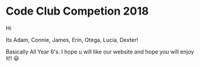 # Code Club Competion 2018

Hi 

Its Adam, Connie, James, Erin, Otega, Lucia, Dexter!

Basically All Year 6's.
I hope u will like our website and hope you will enjoy it!! 😃 
